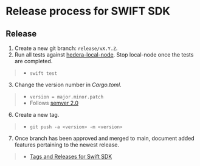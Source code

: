 # Release process for SWIFT SDK

## Release
1. Create a new git branch: `release/vX.Y.Z`.
2. Run all tests against [hedera-local-node](https://github.com/hashgraph/hedera-local-node). Stop local-node once the tests are completed.
>- `swift test`
3. Change the version number in *Cargo.toml*.
>- `version = major.minor.patch`
>- Follows [semver 2.0](https://semver.org/spec/v2.0.0.html)
6. Create a new tag.
>- `git push -a <version> -m <version>`
7. Once branch has been approved and merged to main, document added features pertaining to the newest release.
>- [Tags and Releases for Swift SDK](https://github.com/hashgraph/hedera-sdk-swift/releases)